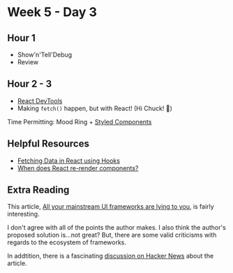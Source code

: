# Week 5 - Day 3

## Hour 1

* Show'n'Tell'Debug
* Review

## Hour 2 - 3

* [React DevTools](https://react.dev/learn/react-developer-tools)
* Making `fetch()` happen, but with React! (Hi Chuck! 👋)

Time Permitting: Mood Ring + [Styled Components](https://styled-components.com/)

## Helpful Resources

* [Fetching Data in React using Hooks](https://blog.bitsrc.io/fetching-data-in-react-using-hooks-c6fdd71cb24a)
* [When does React re-render components?](https://felixgerschau.com/react-rerender-components/)

## Extra Reading

This article, [All your mainstream UI frameworks are lying to you](https://moonthought.github.io/posts/all-your-mainstream-ui-frameworks-are-lying-to-you/), is fairly interesting.

I don't agree with all of the points the author makes. I also think the author's proposed solution is...not great? But, there are some valid criticisms with regards to the ecosystem of frameworks.

In addtition, there is a fascinating [discussion on Hacker News](https://news.ycombinator.com/item?id=37656257) about the article.
